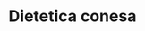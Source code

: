 ---
title: "Dietetica conesa"
url: /ciudad-autonoma-de-buenos-aires/dietetica-conesa/
shop: Bioladen
---